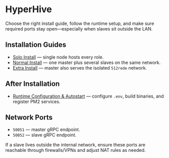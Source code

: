 # HyperHive
Choose the right install guide, follow the runtime setup, and make sure required ports stay open—especially when slaves sit outside the LAN.

## Installation Guides
- [Solo Install](SOLO-INSTALL.md) — single node hosts every role.
- [Normal Install](NORMAL-INSTALL.md) — one master plus several slaves on the same network.
- [Extra Install](EXTRA-INSTALL.md) — master also serves the isolated `512rede` network.

## After Installation
- [Runtime Configuration & Autostart](RUNTIME-SETUP.md) — configure `.env`, build binaries, and register PM2 services.

## Network Ports
- `50051` — master gRPC endpoint.
- `50052` — slave gRPC endpoint.

If a slave lives outside the internal network, ensure these ports are reachable through firewalls/VPNs and adjust NAT rules as needed.
